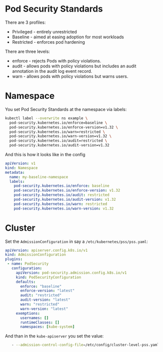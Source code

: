 # Pod Security Standards

There are 3 profiles:

- Privileged - entirely unrestricted
- Baseline - aimed at easing adoption for most workloads
- Restricted - enforces pod hardening

There are three levels:

- enforce - rejects Pods with policy violations.
- audit - allows pods with policy violations but includes an audit annotation in the audit log event record.
- warn - allows pods with policy violations but warns users.

# Namespace

You set Pod Security Standards at the namespace via labels:

```sh
kubectl label --overwrite ns example \
  pod-security.kubernetes.io/enforce=baseline \
  pod-security.kubernetes.io/enforce-version=v1.32 \
  pod-security.kubernetes.io/warn=restricted \
  pod-security.kubernetes.io/warn-version=v1.32 \
  pod-security.kubernetes.io/audit=restricted \
  pod-security.kubernetes.io/audit-version=v1.32
```

And this is how it looks like in the config

```yaml
apiVersion: v1
kind: Namespace
metadata:
  name: my-baseline-namespace
  labels:
    pod-security.kubernetes.io/enforce: baseline
    pod-security.kubernetes.io/enforce-version: v1.32
    pod-security.kubernetes.io/audit: restricted
    pod-security.kubernetes.io/audit-version: v1.32
    pod-security.kubernetes.io/warn: restricted
    pod-security.kubernetes.io/warn-version: v1.32
```

# Cluster

Set the `AdmissionConfiguration` in say a `/etc/kubernetes/pss/pss.yaml`:

```yaml
apiVersion: apiserver.config.k8s.io/v1
kind: AdmissionConfiguration
plugins:
 - name: PodSecurity
   configuration:
     apiVersion: pod-security.admission.config.k8s.io/v1
     kind: PodSecurityConfiguration
     defaults:
       enforce: "baseline"
       enforce-version: "latest"
       audit: "restricted"
       audit-version: "latest"
       warn: "restricted"
       warn-version: "latest"
     exemptions:
       usernames: []
       runtimeClasses: []
       namespaces: [kube-system]
```

And than in the `kube-apiserver` you set the value:

```sh
   - --admission-control-config-file=/etc/config/cluster-level-pss.yaml
```
